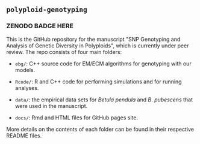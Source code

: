 ## `polyploid-genotyping`

### ZENODO BADGE HERE

This is the GitHub repository for the manuscript "SNP Genotyping and Analysis of Genetic Diversity in Polyploids", which is currently under peer review. The repo consists of four main folders:

 - `ebg/`: C++ source code for EM/ECM algorithms for genotyping with our models.

 - `Rcode/`: R and C++ code for performing simulations and for running analyses.

 - `data/`: the empirical data sets for *Betula pendula* and *B*. *pubescens* that were used in the manuscript.

 - `docs/`: Rmd and HTML files for GitHub pages site.


More details on the contents of each folder can be found in their respective README files.
